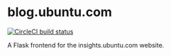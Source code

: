 # blog.ubuntu.com

[![CircleCI build status](https://circleci.com/gh/canonical-websites/blog.ubuntu.com.svg?style=shield)](https://circleci.com/gh/canonical-websites/blog.ubuntu.com)

A Flask frontend for the insights.ubuntu.com website.
